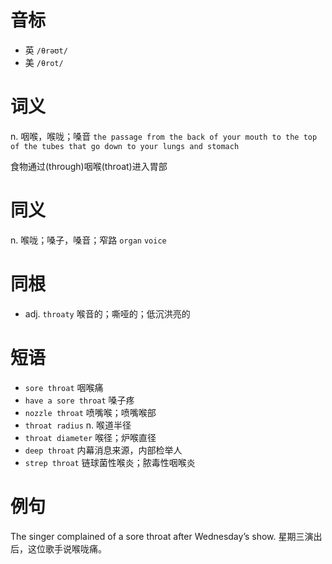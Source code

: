# 音标

- 英 `/θrəʊt/`
- 美 `/θrot/`

# 词义

n. 咽喉，喉咙；嗓音
`the passage from the back of your mouth to the top of the tubes that go down to your lungs and stomach`



食物通过(through)咽喉(throat)进入胃部

# 同义

n. 喉咙；嗓子，嗓音；窄路
`organ` `voice`

# 同根

- adj. `throaty` 喉音的；嘶哑的；低沉洪亮的

# 短语

- `sore throat` 咽喉痛
- `have a sore throat` 嗓子疼
- `nozzle throat` 喷嘴喉；喷嘴喉部
- `throat radius` n. 喉道半径
- `throat diameter` 喉径；炉喉直径
- `deep throat` 内幕消息来源，内部检举人
- `strep throat` 链球菌性喉炎；脓毒性咽喉炎

# 例句

The singer complained of a sore throat after Wednesday’s show.
星期三演出后，这位歌手说喉咙痛。



